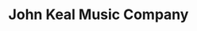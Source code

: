 ---
title: "John Keal Music Company"
url: /albany/john-keal-music-company/
shop: musical instrument
---